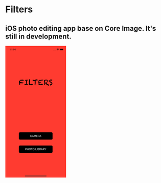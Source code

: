 # Filters

iOS photo editing app base on Core Image. It's still in development.
---
![Image of Yaktocat](https://github.com/ASMCorp/Filters/blob/master/Screenshots/img.png?raw=true)
